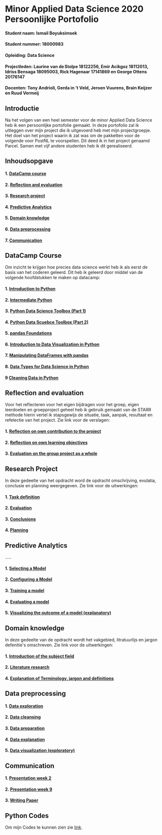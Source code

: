 # Minor Applied Data Science 2020 Persoonlijke Portofolio

#### Student naam: Ismail Boyuksimsek
#### Student nummer: 18000983
#### Opleiding: Data Science
#### Projectleden: Laurine van de Stolpe 18122256, Emir Acikgoz 18112013, Idriss Bensaga 18095003, Rick Hagenaar 17141869 en George Ottens 20176147
#### Docenten: Tony Andrioli, Gerda in ’t Veld, Jeroen Vuurens, Brain Keijzer en Ruud Vermeij

## Introductie
Na het volgen van een heel semester voor de minor Applied Data Science heb ik een persoonlijke portofolie gemaakt. In deze portofolio zal ik uitleggen over mijn project die ik uitgevoerd heb met mijn projectgroepje. Het doel van het project waarin ik zat was om de pakketten voor de volgende voor PostNL te voorspellen. Dit deed ik in het project genaamd Parcel. Samen met vijf andere studenten heb ik dit gerealiseerd. 

## Inhoudsopgave
#### 1. [DataCamp course](https://github.com/IsmailBoyuksimsek/IsmailBoyuksimsek/tree/main/DataCamp)
#### 2. [Reflection and evaluation](https://github.com/IsmailBoyuksimsek/IsmailBoyuksimsek/tree/main/Reflection%20and%20evaluation)
#### 3. [Research project](https://github.com/IsmailBoyuksimsek/IsmailBoyuksimsek/tree/main/Research%20project)
#### 4. [Predictive Analytics](https://github.com/IsmailBoyuksimsek/IsmailBoyuksimsek/tree/main/Predictive%20analysis)
#### 5. [Domain knowledge](https://github.com/IsmailBoyuksimsek/IsmailBoyuksimsek/tree/main/Domain%20Knowledge)
#### 6. [Data preprocessing](https://github.com/IsmailBoyuksimsek/IsmailBoyuksimsek/tree/main/Data%20preprocessing)
#### 7. [Communication](https://github.com/IsmailBoyuksimsek/IsmailBoyuksimsek/tree/main/presentatie)

## DataCamp Course
Om inzicht te krijgen hoe precies data science werkt heb ik als eerst de basis van het coderen geleerd. Dit heb ik geleerd door middel van de volgende hoofdstukken te maken op datacamp: 
#### 1. [Introduction to Python](https://github.com/IsmailBoyuksimsek/IsmailBoyuksimsek/blob/main/DataCamp/Introduction%20to%20Python.pdf)
#### 2. [Intermediate Python](https://github.com/IsmailBoyuksimsek/IsmailBoyuksimsek/blob/main/DataCamp/Intermediate%20Python.pdf)
#### 3. [Python Data Science Toolbox (Part 1)](https://github.com/IsmailBoyuksimsek/IsmailBoyuksimsek/blob/main/DataCamp/Python%20Data%20Science%20Toolbox%20(part1).pdf)
#### 4. [Python Data Scuebce Toolbox (Part 2)](https://github.com/IsmailBoyuksimsek/IsmailBoyuksimsek/blob/main/DataCamp/Python%20Data%20Science%20Toolbox%20(Part%202).pdf)
#### 5. [pandas Foundations](https://github.com/IsmailBoyuksimsek/IsmailBoyuksimsek/blob/main/DataCamp/pandas%20Foundations.pdf)
#### 6. [Introduction to Data Visualization in Python](https://github.com/IsmailBoyuksimsek/IsmailBoyuksimsek/blob/main/DataCamp/Introduction%20to%20Data%20Visualization%20in%20Python.pdf)
#### 7. [Manipulating DataFrames with pandas](https://github.com/IsmailBoyuksimsek/IsmailBoyuksimsek/blob/main/DataCamp/Manipulating%20DataFrames%20with%20pandas.pdf)
#### 8. [Data Types for Data Science in Python](https://github.com/IsmailBoyuksimsek/IsmailBoyuksimsek/blob/main/DataCamp/Data%20Types%20for%20Data%20Science%20in%20Python.pdf)
#### 9  [Cleaning Data in Python](https://github.com/IsmailBoyuksimsek/IsmailBoyuksimsek/blob/main/DataCamp/Cleaning%20Data%20in%20Python.pdf)

## Reflection and evaluation
Voor het reflecteren voor het eigen bijdragen voor het groep, eigen leerdoelen en groepproject geheel heb ik gebruik gemaakt van de STARR methode hierin vertel ik stapsgewijs de situatie, taak, aanpak, resultaat en refelectie van het project. Zie link voor de verslagen:
#### 1. [Reflection on own contribution to the project](https://github.com/IsmailBoyuksimsek/IsmailBoyuksimsek/blob/main/Reflection%20and%20evaluation/reflectie%20op%20eigen%20bijdrage%20aan%20het%20project.md)
#### 2. [Reflection on own learning objectives](https://github.com/IsmailBoyuksimsek/IsmailBoyuksimsek/blob/main/Reflection%20and%20evaluation/Reflectie%20op%20eigen%20leerdoelen.md)
#### 3. [Evaluation on the group project as a whole](https://github.com/IsmailBoyuksimsek/IsmailBoyuksimsek/blob/main/Reflection%20and%20evaluation/Evaluatie%20van%20het%20groepsproject%20als%20geheel.md)

## Research Project
In deze gedeelte van het opdracht word de opdracht omschrijving, evulatia, conclusie en planning weergegeven. Zie link voor de uitwerkingen:
#### 1. [Task definition](https://github.com/IsmailBoyuksimsek/IsmailBoyuksimsek/blob/main/Research%20project/Task%20Definition.md)
#### 2. [Evaluation](https://github.com/IsmailBoyuksimsek/IsmailBoyuksimsek/blob/main/Research%20project/Evaluation.md)
#### 3. [Conclusions](https://github.com/IsmailBoyuksimsek/IsmailBoyuksimsek/blob/main/Research%20project/Conclusion.md)
#### 4. [Planning](https://github.com/IsmailBoyuksimsek/IsmailBoyuksimsek/blob/main/Research%20project/Planning.md)

## Predictive Analytics
.....
#### 1. [Selecting a Model](https://github.com/IsmailBoyuksimsek/IsmailBoyuksimsek/blob/main/Predictive%20analysis/Selecting%20a%20Model.md)
#### 2. [Configuring a Model](https://github.com/IsmailBoyuksimsek/IsmailBoyuksimsek/blob/main/Predictive%20analysis/Configuring%20a%20Model.md)
#### 3. [Training a model](https://github.com/IsmailBoyuksimsek/IsmailBoyuksimsek/blob/main/Predictive%20analysis/Training%20a%20model.md)
#### 4. [Evaluating a model](https://github.com/IsmailBoyuksimsek/IsmailBoyuksimsek/blob/main/Predictive%20analysis/Evaluating%20a%20model.md)
#### 5. [Visualizing the outcome of a model (explanatory)](https://github.com/IsmailBoyuksimsek/IsmailBoyuksimsek/blob/main/Predictive%20analysis/Visualizing%20the%20outcome%20of%20a%20model%20(explanatory).md)

## Domain knowledge
In deze gedeelte van de opdracht wordt het vakgebied, litratuurlijs en jargon defenitie's omschreven. Zie link voor de uitwerkingen:
#### 1. [Introduction of the subject field](https://github.com/IsmailBoyuksimsek/IsmailBoyuksimsek/blob/main/Domain%20Knowledge/Introduction%20of%20the%20subject%20field.md)
#### 2. [Literature research](https://github.com/IsmailBoyuksimsek/IsmailBoyuksimsek/blob/main/Domain%20Knowledge/Literature%20research.md)
#### 4. [Explanation of Terminology, jargon and definitions](https://github.com/IsmailBoyuksimsek/IsmailBoyuksimsek/blob/main/Domain%20Knowledge/Explanation%20of%20Terminology%2C%20jargon%20and%20definitions.md)

## Data preprocessing

#### 1. [Data exploration](https://github.com/IsmailBoyuksimsek/IsmailBoyuksimsek/blob/main/Data%20preprocessing/Data%20Exploration.md)
#### 2. [Data cleansing](https://github.com/IsmailBoyuksimsek/IsmailBoyuksimsek/blob/main/Data%20preprocessing/Data%20Cleansing.md)
#### 3. [Data preparation](https://github.com/IsmailBoyuksimsek/IsmailBoyuksimsek/blob/main/Data%20preprocessing/Data%20Preparation.md)
#### 4. [Data explanation](https://github.com/IsmailBoyuksimsek/IsmailBoyuksimsek/blob/main/Data%20preprocessing/Data%20Explantation.md)
#### 5. [Data visualization (exploratory)](https://github.com/IsmailBoyuksimsek/IsmailBoyuksimsek/blob/main/Data%20preprocessing/Data%20visualization%20(exploratory).md)

## Communication

#### 1. [Presentation week 2](https://github.com/IsmailBoyuksimsek/IsmailBoyuksimsek/blob/main/presentatie/Presentatie%20week%202.pdf)
#### 2. [Presentation week 9](https://github.com/IsmailBoyuksimsek/IsmailBoyuksimsek/blob/main/presentatie/ppt%20week%209.pdf)
#### 3. [Writing Paper](https://github.com/IsmailBoyuksimsek/IsmailBoyuksimsek/blob/main/presentatie/Writing%20Paper.md)

## Python Codes
Om mijn Codes te kunnen zien zie [link](https://github.com/IsmailBoyuksimsek/IsmailBoyuksimsek/tree/main/python%20codes).
